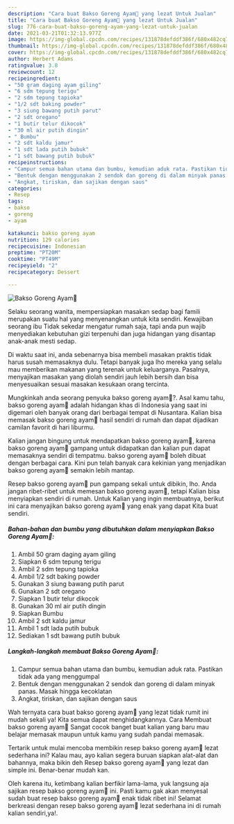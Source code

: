 ```yaml
---
description: "Cara buat Bakso Goreng Ayam🐣 yang lezat Untuk Jualan"
title: "Cara buat Bakso Goreng Ayam🐣 yang lezat Untuk Jualan"
slug: 776-cara-buat-bakso-goreng-ayam-yang-lezat-untuk-jualan
date: 2021-03-21T01:32:13.977Z
image: https://img-global.cpcdn.com/recipes/131878defddf386f/680x482cq70/bakso-goreng-ayam🐣-foto-resep-utama.jpg
thumbnail: https://img-global.cpcdn.com/recipes/131878defddf386f/680x482cq70/bakso-goreng-ayam🐣-foto-resep-utama.jpg
cover: https://img-global.cpcdn.com/recipes/131878defddf386f/680x482cq70/bakso-goreng-ayam🐣-foto-resep-utama.jpg
author: Herbert Adams
ratingvalue: 3.8
reviewcount: 12
recipeingredient:
- "50 gram daging ayam giling"
- "6 sdm tepung terigu"
- "2 sdm tepung tapioka"
- "1/2 sdt baking powder"
- "3 siung bawang putih parut"
- "2 sdt oregano"
- "1 butir telur dikocok"
- "30 ml air putih dingin"
- " Bumbu"
- "2 sdt kaldu jamur"
- "1 sdt lada putih bubuk"
- "1 sdt bawang putih bubuk"
recipeinstructions:
- "Campur semua bahan utama dan bumbu, kemudian aduk rata. Pastikan tidak ada yang menggumpal"
- "Bentuk dengan menggunakan 2 sendok dan goreng di dalam minyak panas. Masak hingga kecoklatan"
- "Angkat, tiriskan, dan sajikan dengan saus"
categories:
- Resep
tags:
- bakso
- goreng
- ayam

katakunci: bakso goreng ayam 
nutrition: 129 calories
recipecuisine: Indonesian
preptime: "PT20M"
cooktime: "PT49M"
recipeyield: "2"
recipecategory: Dessert

---
```



![Bakso Goreng Ayam🐣](https://img-global.cpcdn.com/recipes/131878defddf386f/680x482cq70/bakso-goreng-ayam🐣-foto-resep-utama.jpg)

Selaku seorang wanita, mempersiapkan masakan sedap bagi famili merupakan suatu hal yang menyenangkan untuk kita sendiri. Kewajiban seorang ibu Tidak sekedar mengatur rumah saja, tapi anda pun wajib menyediakan kebutuhan gizi terpenuhi dan juga hidangan yang disantap anak-anak mesti sedap.

Di waktu  saat ini, anda sebenarnya bisa membeli masakan praktis tidak harus susah memasaknya dulu. Tetapi banyak juga lho mereka yang selalu mau memberikan makanan yang terenak untuk keluarganya. Pasalnya, menyajikan masakan yang diolah sendiri jauh lebih bersih dan bisa menyesuaikan sesuai masakan kesukaan orang tercinta. 



Mungkinkah anda seorang penyuka bakso goreng ayam🐣?. Asal kamu tahu, bakso goreng ayam🐣 adalah hidangan khas di Indonesia yang saat ini digemari oleh banyak orang dari berbagai tempat di Nusantara. Kalian bisa memasak bakso goreng ayam🐣 hasil sendiri di rumah dan dapat dijadikan camilan favorit di hari liburmu.

Kalian jangan bingung untuk mendapatkan bakso goreng ayam🐣, karena bakso goreng ayam🐣 gampang untuk didapatkan dan kalian pun dapat memasaknya sendiri di tempatmu. bakso goreng ayam🐣 boleh dibuat dengan berbagai cara. Kini pun telah banyak cara kekinian yang menjadikan bakso goreng ayam🐣 semakin lebih mantap.

Resep bakso goreng ayam🐣 pun gampang sekali untuk dibikin, lho. Anda jangan ribet-ribet untuk memesan bakso goreng ayam🐣, tetapi Kalian bisa menyiapkan sendiri di rumah. Untuk Kalian yang ingin membuatnya, berikut ini cara menyajikan bakso goreng ayam🐣 yang enak yang dapat Kita buat sendiri.

<!--inarticleads1-->

##### Bahan-bahan dan bumbu yang dibutuhkan dalam menyiapkan Bakso Goreng Ayam🐣:

1. Ambil 50 gram daging ayam giling
1. Siapkan 6 sdm tepung terigu
1. Ambil 2 sdm tepung tapioka
1. Ambil 1/2 sdt baking powder
1. Gunakan 3 siung bawang putih parut
1. Gunakan 2 sdt oregano
1. Siapkan 1 butir telur dikocok
1. Gunakan 30 ml air putih dingin
1. Siapkan  Bumbu
1. Ambil 2 sdt kaldu jamur
1. Ambil 1 sdt lada putih bubuk
1. Sediakan 1 sdt bawang putih bubuk




<!--inarticleads2-->

##### Langkah-langkah membuat Bakso Goreng Ayam🐣:

1. Campur semua bahan utama dan bumbu, kemudian aduk rata. Pastikan tidak ada yang menggumpal
1. Bentuk dengan menggunakan 2 sendok dan goreng di dalam minyak panas. Masak hingga kecoklatan
1. Angkat, tiriskan, dan sajikan dengan saus




Wah ternyata cara buat bakso goreng ayam🐣 yang lezat tidak rumit ini mudah sekali ya! Kita semua dapat menghidangkannya. Cara Membuat bakso goreng ayam🐣 Sangat cocok banget buat kalian yang baru mau belajar memasak maupun untuk kamu yang sudah pandai memasak.

Tertarik untuk mulai mencoba membikin resep bakso goreng ayam🐣 lezat sederhana ini? Kalau mau, ayo kalian segera buruan siapkan alat-alat dan bahannya, maka bikin deh Resep bakso goreng ayam🐣 yang lezat dan simple ini. Benar-benar mudah kan. 

Oleh karena itu, ketimbang kalian berfikir lama-lama, yuk langsung aja sajikan resep bakso goreng ayam🐣 ini. Pasti kamu gak akan menyesal sudah buat resep bakso goreng ayam🐣 enak tidak ribet ini! Selamat berkreasi dengan resep bakso goreng ayam🐣 lezat sederhana ini di rumah kalian sendiri,ya!.

